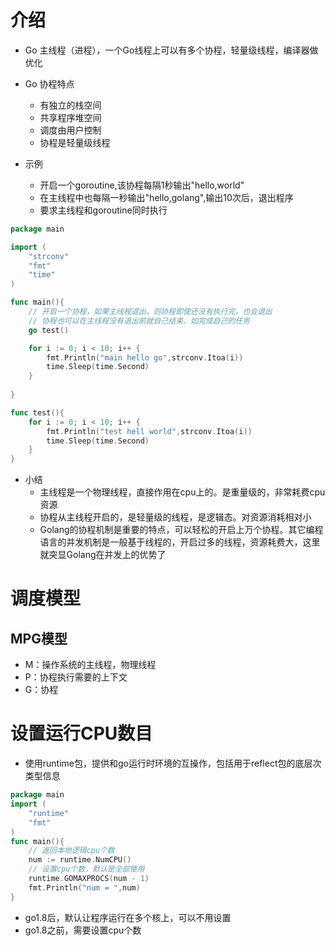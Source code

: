 # 介绍

- Go 主线程（进程），一个Go线程上可以有多个协程，轻量级线程，编译器做优化
- Go 协程特点
  - 有独立的栈空间
  - 共享程序堆空间
  - 调度由用户控制
  - 协程是轻量级线程

- 示例
  - 开启一个goroutine,该协程每隔1秒输出"hello,world"
  - 在主线程中也每隔一秒输出"hello,golang",输出10次后，退出程序
  - 要求主线程和goroutine同时执行

```go
package main

import (
	"strconv"
	"fmt"
	"time"
)

func main(){
	// 开启一个协程，如果主线程退出，则协程即使还没有执行完，也会退出
    // 协程也可以在主线程没有退出前就自己结束，如完成自己的任务
	go test()

	for i := 0; i < 10; i++ {
		fmt.Println("main hello go",strconv.Itoa(i))
		time.Sleep(time.Second)
	}
	
}

func test(){
	for i := 0; i < 10; i++ {
		fmt.Println("test hell world",strconv.Itoa(i))
		time.Sleep(time.Second)
	}
}
```

- 小结
  - 主线程是一个物理线程，直接作用在cpu上的。是重量级的，非常耗费cpu资源
  - 协程从主线程开启的，是轻量级的线程，是逻辑态。对资源消耗相对小
  - Golang的协程机制是重要的特点，可以轻松的开启上万个协程。其它编程语言的并发机制是一般基于线程的，开启过多的线程，资源耗费大，这里就突显Golang在并发上的优势了



# 调度模型



## MPG模型

- M：操作系统的主线程，物理线程
- P：协程执行需要的上下文
- G：协程



# 设置运行CPU数目

- 使用runtime包，提供和go运行时环境的互操作，包括用于reflect包的底层次类型信息

```go
package main
import (
	"runtime"
	"fmt"
)
func main(){
	// 返回本地逻辑cpu个数
	num := runtime.NumCPU()
	// 设置cpu个数，默认是全部使用
	runtime.GOMAXPROCS(num - 1)
	fmt.Println("num = ",num)
}
```

- go1.8后，默认让程序运行在多个核上，可以不用设置
- go1.8之前，需要设置cpu个数



